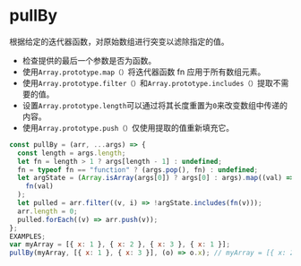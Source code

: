 # pullBy

根据给定的迭代器函数，对原始数组进行突变以滤除指定的值。

- 检查提供的最后一个参数是否为函数。
- 使用`Array.prototype.map（）`将迭代器函数 fn 应用于所有数组元素。
- 使用`Array.prototype.filter（）`和`Array.prototype.includes（）`提取不需要的值。
- 设置`Array.prototype.length`可以通过将其长度重置为`0`来改变数组中传递的内容。
- 使用`Array.prototype.push（）`仅使用提取的值重新填充它。

```js
const pullBy = (arr, ...args) => {
  const length = args.length;
  let fn = length > 1 ? args[length - 1] : undefined;
  fn = typeof fn == "function" ? (args.pop(), fn) : undefined;
  let argState = (Array.isArray(args[0]) ? args[0] : args).map((val) =>
    fn(val)
  );
  let pulled = arr.filter((v, i) => !argState.includes(fn(v)));
  arr.length = 0;
  pulled.forEach((v) => arr.push(v));
};
EXAMPLES;
var myArray = [{ x: 1 }, { x: 2 }, { x: 3 }, { x: 1 }];
pullBy(myArray, [{ x: 1 }, { x: 3 }], (o) => o.x); // myArray = [{ x: 2 }]
```
